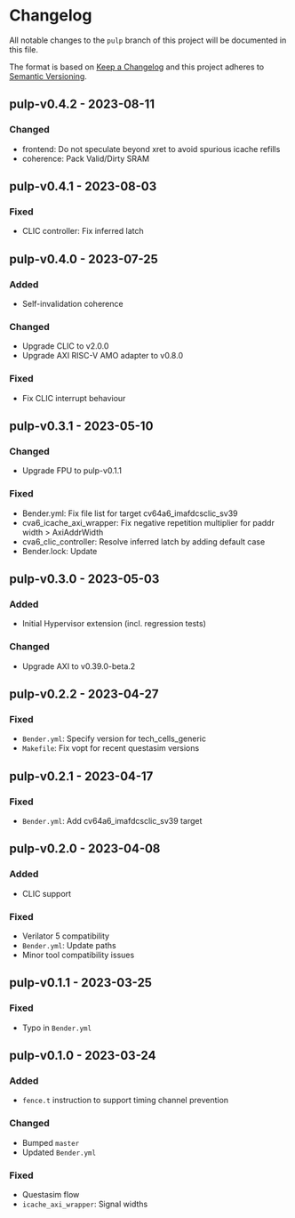 # Changelog
All notable changes to the `pulp` branch of this project will be documented in this file.

The format is based on [Keep a Changelog](http://keepachangelog.com/en/1.0.0/)
and this project adheres to [Semantic Versioning](http://semver.org/spec/v2.0.0.html).

## pulp-v0.4.2 - 2023-08-11
### Changed
- frontend: Do not speculate beyond xret to avoid spurious icache refills
- coherence: Pack Valid/Dirty SRAM

## pulp-v0.4.1 - 2023-08-03
### Fixed
- CLIC controller: Fix inferred latch

## pulp-v0.4.0 - 2023-07-25
### Added
- Self-invalidation coherence

### Changed
- Upgrade CLIC to v2.0.0
- Upgrade AXI RISC-V AMO adapter to v0.8.0

### Fixed
- Fix CLIC interrupt behaviour

## pulp-v0.3.1 - 2023-05-10
### Changed
- Upgrade FPU to pulp-v0.1.1

### Fixed
- Bender.yml: Fix file list for target cv64a6_imafdcsclic_sv39
- cva6_icache_axi_wrapper: Fix negative repetition multiplier for paddr width > AxiAddrWidth
- cva6_clic_controller: Resolve inferred latch by adding default case
- Bender.lock: Update

## pulp-v0.3.0 - 2023-05-03
### Added
- Initial Hypervisor extension (incl. regression tests)

### Changed
- Upgrade AXI to v0.39.0-beta.2

## pulp-v0.2.2 - 2023-04-27
### Fixed
- `Bender.yml`: Specify version for tech_cells_generic
- `Makefile`: Fix vopt for recent questasim versions

## pulp-v0.2.1 - 2023-04-17
### Fixed
- `Bender.yml`: Add cv64a6_imafdcsclic_sv39 target

## pulp-v0.2.0 - 2023-04-08

### Added
- CLIC support

### Fixed
- Verilator 5 compatibility
- `Bender.yml`: Update paths
- Minor tool compatibility issues

## pulp-v0.1.1 - 2023-03-25
### Fixed
- Typo in `Bender.yml`

## pulp-v0.1.0 - 2023-03-24
### Added
- `fence.t` instruction to support timing channel prevention

### Changed
- Bumped `master`
- Updated `Bender.yml`

### Fixed
- Questasim flow
- `icache_axi_wrapper`: Signal widths
